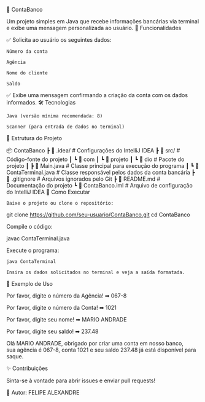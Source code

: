 🚀 ContaBanco

Um projeto simples em Java que recebe informações bancárias via terminal e exibe uma mensagem personalizada ao usuário.
📌 Funcionalidades

✅ Solicita ao usuário os seguintes dados:

    Número da conta

    Agência

    Nome do cliente

    Saldo

✅ Exibe uma mensagem confirmando a criação da conta com os dados informados.
🛠️ Tecnologias

    Java (versão mínima recomendada: 8)

    Scanner (para entrada de dados no terminal)

📂 Estrutura do Projeto

📦 ContaBanco
 ┣ 📂 .idea/               # Configurações do IntelliJ IDEA
 ┣ 📂 src/                 # Código-fonte do projeto
 ┃ ┗ 📂 com
 ┃   ┗ 📂 projeto
 ┃      ┗ 📂 dio           # Pacote do projeto
 ┃         ┣ 📜 Main.java  # Classe principal para execução do programa
 ┃         ┗ 📜 ContaTerminal.java # Classe responsável pelos dados da conta bancária
 ┣ 📜 .gitignore           # Arquivos ignorados pelo Git
 ┣ 📜 README.md            # Documentação do projeto
 ┗ 📜 ContaBanco.iml       # Arquivo de configuração do IntelliJ IDEA
🚀 Como Executar

    Baixe o projeto ou clone o repositório:

git clone https://github.com/seu-usuario/ContaBanco.git
cd ContaBanco

Compile o código:

javac ContaTerminal.java

Execute o programa:

    java ContaTerminal

    Insira os dados solicitados no terminal e veja a saída formatada.

📌 Exemplo de Uso

Por favor, digite o número da Agência!
➡ 067-8  

Por favor, digite o número da Conta!
➡ 1021  

Por favor, digite seu nome!
➡ MARIO ANDRADE  

Por favor, digite seu saldo!
➡ 237.48  

Olá MARIO ANDRADE, obrigado por criar uma conta em nosso banco,  
sua agência é 067-8, conta 1021 e seu saldo 237.48 já está disponível para saque.

✨ Contribuições

Sinta-se à vontade para abrir issues e enviar pull requests!

📌 Autor: FELIPE ALEXANDRE
